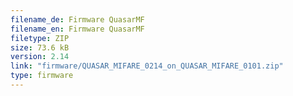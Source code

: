 ```yaml
---
filename_de: Firmware QuasarMF
filename_en: Firmware QuasarMF
filetype: ZIP
size: 73.6 kB
version: 2.14
link: "firmware/QUASAR_MIFARE_0214_on_QUASAR_MIFARE_0101.zip"
type: firmware
---
```

